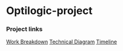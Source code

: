 # Optilogic-project

### Project links

[Work Breakdown](https://drive.google.com/file/d/1iMC1FQzW6bhS0jN7dJkPCXaHBpxsfDaL/view?usp=sharing)
[Technical Diagram](https://drive.google.com/file/d/1eoPbQ9c4ULF-eIwRau-M4J5fC3bIBs9u/view?usp=sharing)
[Timeline](https://drive.google.com/file/d/1zMwcRlzuCE3IUbn0epijaVL9Zycas9T-/view?usp=sharing)